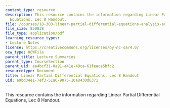 ```yaml
---
content_type: resource
description: This resource contains the information regarding Linear Partial Differential
  Equations, Lec 8 Handout.
file: /courses/18-303-linear-partial-differential-equations-analysis-and-numerics-fall-2014/e9bd34e17ef351a6907510a8430d6371_MIT18_303F14_music.pdf
file_size: 850838
file_type: application/pdf
learning_resource_types:
- Lecture Notes
license: https://creativecommons.org/licenses/by-nc-sa/4.0/
ocw_type: OCWFile
parent_title: Lecture Summaries
parent_type: CourseSection
parent_uid: ea4bcf31-0a91-a41e-49ca-61feace5bfc2
resourcetype: Document
title: Linear Partial Differential Equations, Lec 8 Handout
uid: e9bd34e1-7ef3-51a6-9075-10a8430d6371
---
```

This resource contains the information regarding Linear Partial Differential Equations, Lec 8 Handout.